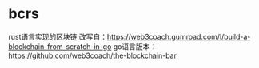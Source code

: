 # bcrs
rust语言实现的区块链
改写自：https://web3coach.gumroad.com/l/build-a-blockchain-from-scratch-in-go
go语言版本：https://github.com/web3coach/the-blockchain-bar
